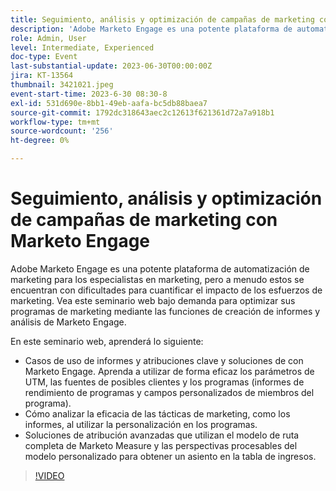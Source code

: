 ```yaml
---
title: Seguimiento, análisis y optimización de campañas de marketing con Marketo Engage
description: 'Adobe Marketo Engage es una potente plataforma de automatización de marketing para los especialistas en marketing, pero a menudo estos se encuentran con dificultades para cuantificar el impacto de los esfuerzos de marketing. Vea este seminario web bajo demanda para optimizar sus programas de marketing mediante las funciones de creación de informes y análisis de Marketo Engage. En este seminario web, aprenderá: Casos de uso de creación de informes y atribución clave y soluciones con Marketo Engage. Aprenda a utilizar de forma eficaz los parámetros de UTM, las fuentes de posibles clientes y los programas (informes de rendimiento de programas y campos personalizados de miembros del programa).  Cómo analizar la eficacia de las tácticas de marketing, como los informes, al utilizar la personalización en los programas.   Soluciones de atribución avanzadas que utilizan el modelo de ruta completa de Marketo Measure y las perspectivas procesables del modelo personalizado para obtener un asiento en la tabla de ingresos.'
role: Admin, User
level: Intermediate, Experienced
doc-type: Event
last-substantial-update: 2023-06-30T00:00:00Z
jira: KT-13564
thumbnail: 3421021.jpeg
event-start-time: 2023-6-30 08:30-8
exl-id: 531d690e-8bb1-49eb-aafa-bc5db88baea7
source-git-commit: 1792dc318643aec2c12613f621361d72a7a918b1
workflow-type: tm+mt
source-wordcount: '256'
ht-degree: 0%

---
```


# Seguimiento, análisis y optimización de campañas de marketing con Marketo Engage

Adobe Marketo Engage es una potente plataforma de automatización de marketing para los especialistas en marketing, pero a menudo estos se encuentran con dificultades para cuantificar el impacto de los esfuerzos de marketing. Vea este seminario web bajo demanda para optimizar sus programas de marketing mediante las funciones de creación de informes y análisis de Marketo Engage.

En este seminario web, aprenderá lo siguiente:

* Casos de uso de informes y atribuciones clave y soluciones de con Marketo Engage. Aprenda a utilizar de forma eficaz los parámetros de UTM, las fuentes de posibles clientes y los programas (informes de rendimiento de programas y campos personalizados de miembros del programa).
* Cómo analizar la eficacia de las tácticas de marketing, como los informes, al utilizar la personalización en los programas.
* Soluciones de atribución avanzadas que utilizan el modelo de ruta completa de Marketo Measure y las perspectivas procesables del modelo personalizado para obtener un asiento en la tabla de ingresos.

>[!VIDEO](https://video.tv.adobe.com/v/3421021/?learn=on)
